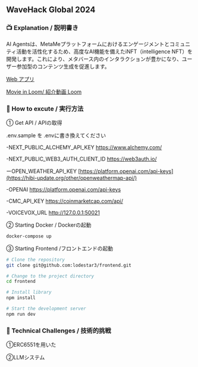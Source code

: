 ## WaveHack Global 2024

### 📺 Explanation / 説明書き

AI Agentsは、MetaMeプラットフォームにおけるエンゲージメントとコミュニティ活動を活性化するため、高度なAI機能を備えたiNFT（intelligence NFT）を開発します。これにより、メタバース内のインタラクションが豊かになり、ユーザー参加型のコンテンツ生成を促進します。

 [Web アプリ](https://aqvn7purek.ap-northeast-1.awsapprunner.com/)

 [Movie in Loom/ 紹介動画 Loom](https://www.loom.com/share/6d470c31cb374f7f94587d5b7be31d77?sid=c83495ec-9e79-43f2-96cd-7337bb9681b0)
  
### 🔵 How to excute / 実行方法
① Get API / APIの取得

.env.sample を .envに書き換えてください

  -NEXT_PUBLIC_ALCHEMY_API_KEY
  https://www.alchemy.com/
  
  -NEXT_PUBLIC_WEB3_AUTH_CLIENT_ID
  https://web3auth.io/

  ーOPEN_WEATHER_API_KEY
  [https://platform.openai.com/api-keys](https://hibi-update.org/other/openweathermap-api/)
  
  -OPENAI
  https://platform.openai.com/api-keys

  -CMC_API_KEY
  https://coinmarketcap.com/api/
  
  -VOICEVOX_URL
  http://127.0.0.1:50021

② Starting Docker / Dockerの起動
```bash
docker-compose up
```

③ Starting Frontend /フロントエンドの起動
```bash
# Clone the repository
git clone git@github.com:lodestar3/frontend.git

# Change to the project directory
cd frontend

# Install library
npm install 

# Start the development server
npm run dev
```

### 🔵 Technical Challenges / 技術的挑戦

①ERC6551を用いた

②LLMシステム
